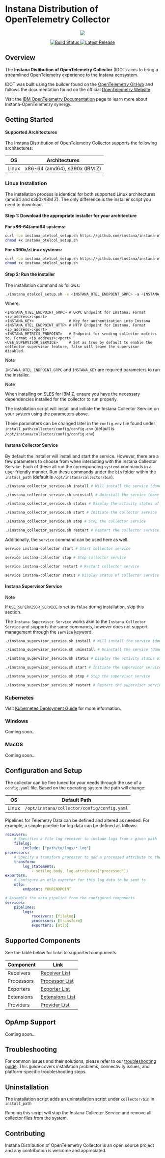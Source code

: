 # Instana Distribution of OpenTelemetry Collector

<!-- Instana Logo -->
<a href="https://www.ibm.com/products/instana">
    <p align="center">
        <img src="docs/assets/instana-logo.png">
    </p>
</a>

<!-- Badges -->
<p align="center">
  <a href="https://github.com/instana/instana-otel-collector/actions/workflows/test_build.yaml">
    <img src="https://github.com/instana/instana-otel-collector/workflows/Run End to End Tests/badge.svg" alt="Build Status" />
  </a>
  <a href="https://github.com/instana/instana-otel-collector/releases/latest">
    <img src="https://img.shields.io/github/v/release/instana/instana-otel-collector.svg?style-for-the-badge&color=05b5b3" alt="Latest Release" />
  </a>
</p>

## Overview

The **Instana Distibution of OpenTelemetry Collector** (IDOT) aims to bring a streamlined OpenTelemetry experience to the Instana ecosystem.

IDOT was built using the builder found on the [OpenTelemetry GitHub](https://github.com/open-telemetry/opentelemetry-collector) and follows the documentation found on the official [OpenTelemetry Website](https://opentelemetry.io/).

Visit the [IBM OpenTelemetry Documentation](https://www.ibm.com/docs/en/instana-observability/current?topic=apis-opentelemetry) page to learn more about Instana-OpenTelemetry synergy.

## Getting Started

#### Supported Architectures

The Instana Distribution of OpenTelemetry Collector supports the following architectures:

| OS      | Architectures                 |
|---------|-------------------------------|
| Linux   | x86-64 (amd64), s390x (IBM Z) |

### Linux Installation

The installation process is identical for both supported Linux architectures (amd64 and s390x/IBM Z). The only difference is the installer script you need to download.

#### Step 1: Download the appropriate installer for your architecture

**For x86-64/amd64 systems:**
```bash
curl -Lo instana_otelcol_setup.sh https://github.com/instana/instana-otel-collector/releases/latest/download/instana-otel-collector-installer-latest-linux-amd64.sh
chmod +x instana_otelcol_setup.sh
```

**For s390x/zLinux systems:**
```bash
curl -Lo instana_otelcol_setup.sh https://github.com/instana/instana-otel-collector/releases/latest/download/instana-otel-collector-installer-latest-linux-s390x.sh
chmod +x instana_otelcol_setup.sh
```

#### Step 2: Run the installer

The installation command as follows:

```bash
./instana_otelcol_setup.sh -e <INSTANA_OTEL_ENDPOINT_GRPC> -a <INSTANA_KEY> [-H <INSTANA_OTEL_ENDPOINT_HTTP>] [-m INSTANA_METRICS_ENDPOINT] [-u USE_SUPERVISOR_SERVICE] [<install_path>]
```

Where:
```
<INSTANA_OTEL_ENDPOINT_GRPC> # GRPC Endpoint for Instana. Format <ip_address>:<port>
<INSTANA_KEY>                # Key for authentication into Instana
<INSTANA_OTEL_ENDPOINT_HTTP> # HTTP Endpoint for Instana. Format <ip_address>:<port>
<INSTANA_METRICS_ENDPOINT>   # Endpoint for sending collector metrics to. Format <ip_address>:<port>
<USE_SUPERVISOR_SERVICE>     # Set as true by default to enable the collector supervisor feature, false will leave the supervisor disabled.
```

> [!NOTE] 
> `INSTANA_OTEL_ENDPOINT_GRPC` and `INSTANA_KEY` are required parameters to run the installer.

> [!NOTE]
> When installing on SLES for IBM Z, ensure you have the necessary dependencies installed for the collector to run properly.

The installation script will install and initiate the Instana Collector Service on your system using the parameters above.

These paramaters can be changed later in the `config.env` file found under `install_path/collector/config/config.env` (default is `/opt/instana/collector/config/config.env`)

#### Instana Collector Service

By default the installer will install and start the service. However, there are a few parameters to choose from when interacting with the Instana Collector Service. Each of these all run the corresponding `systemd` commands in a user friendly manner. Run these commands under the `bin` folder within the `install_path` (default is `/opt/instana/collector/bin`).

```bash
./instana_collector_service.sh install # Will install the service (done automatically by installation script)

./instana_collector_service.sh uninstall # Uninstall the service (done automatically by uninstallation script)

./instana_collector_service.sh status # Display the activity status of the collector service

./instana_collector_service.sh start # Initiate the collector service

./instana_collector_service.sh stop # Stop the collector service

./instana_collector_service.sh restart # Restart the collector service
```

Additionally, the `service` command can be used here as well.

```bash
service instana-collector start # Start collector service

service instana-collector stop # Stop collector service

service instana-collector restart # Restart collector service

service instana-collector status # Display status of collector service
```

#### Instana Supervisor Service

> [!NOTE] 
> If `USE_SUPERVISOR_SERVICE` is set as `false` during installation, skip this section.

The `Instana Supervisor Service` works akin to the `Instana Collector Service` and supports the same commands, however does not support management through the `service` keyword.

```bash
./instana_supervisor_service.sh install # Will install the service (done automatically by installation script if false isn't specified for USE_SUPERVISOR_SERVICE)

./instana_supervisor_service.sh uninstall # Uninstall the service (done automatically by uninstallation script)

./instana_supervisor_service.sh status # Display the activity status of the supervisor service

./instana_supervisor_service.sh start # Initiate the supervisor service

./instana_supervisor_service.sh stop # Stop the supervisor service

./instana_supervisor_service.sh restart # Restart the supervisor service
```

### Kubernetes 

Visit [Kubernetes Deployment Guide](docs/k8s.md) for more information.

### Windows

Coming soon...

### MacOS

Coming soon...

## Configuration and Setup

The collector can be fine tuned for your needs through the use of a `config.yaml` file. Based on the operating system the path will change:

| OS      | Default Path                                 |
|---------|----------------------------------------------|
| Linux   | `/opt/instana/collector/config/config.yaml`  |


Pipelines for Telemetry Data can be defined and altered as needed. For example, a simple pipeline for log data can be defined as follows:

```yaml
receivers:
    # Specifies a file log receiver to include logs from a given path
    filelog:
        include: ["path/to/logs/*.log"]
processors:
    # Specify a transform processor to add a processed attribute to the log
    transform:
        log_statements:
            - set(log.body, log.attributes["processed"])
exporters:
    # Configure an otlp exporter for this log data to be sent to
    otlp:
        endpoint: YOURENDPOINT

# Assemble the data pipeline from the configured components
services:
    pipelines:
        logs:
            receivers: [filelog]
            processors: [transform]
            exporters: [otlp]
```

## Supported Components

See the table below for links to supported components

| Component     |  Link                                                                                                  |
|---------------|--------------------------------------------------------------------------------------------------------|
| Receivers     | [Receiver List](https://github.ibm.com/instana/instana-otel-collector/blob/main/docs/receivers.md)     |
| Processors    | [Processor List](https://github.ibm.com/instana/instana-otel-collector/blob/main/docs/processors.md)   |
| Exporters     | [Exporter List](https://github.ibm.com/instana/instana-otel-collector/blob/main/docs/exporters.md)     |
| Extensions    | [Extensions List](https://github.ibm.com/instana/instana-otel-collector/blob/main/docs/extensions.md)  |
| Providers     | [Provider List](https://github.ibm.com/instana/instana-otel-collector/blob/main/docs/providers.md)      |

## OpAmp Support

Coming soon...

## Troubleshooting

For common issues and their solutions, please refer to our [troubleshooting guide](docs/troubleshooting.md). This guide covers installation problems, connectivity issues, and platform-specific troubleshooting steps.

## Uninstallation

The installation script adds an uninstallation script under `collector/bin` in `install_path`

Running this script will stop the Instana Collector Service and remove all collector files from the system.

## Contributing

Instana Distribution of OpenTelemetry Collector is an open source project and any contribution is welcome and appreciated.